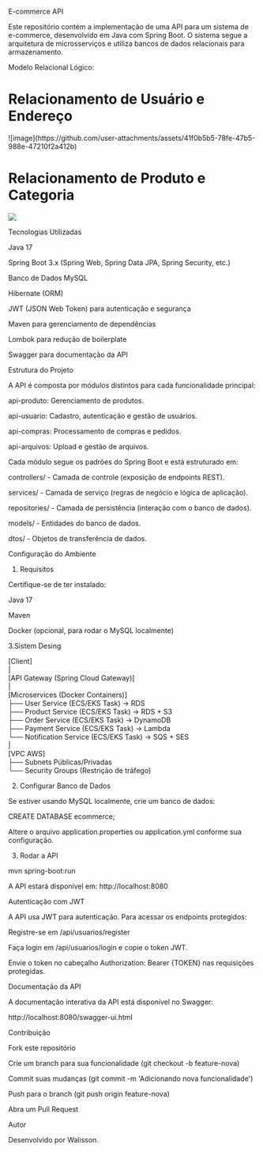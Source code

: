 E-commerce API

Este repositório contém a implementação de uma API para um sistema de e-commerce, desenvolvido em Java com Spring Boot. O sistema segue a arquitetura de microsserviços e utiliza bancos de dados relacionais para armazenamento.

Modelo Relacional Lógico:
<h1>Relacionamento de Usuário e Endereço</h1>
![image](https://github.com/user-attachments/assets/41f0b5b5-78fe-47b5-988e-47210f2a412b)

<h1>Relacionamento de Produto e Categoria</h1>
<img src="![image](https://github.com/user-attachments/assets/56427894-65a1-4431-ac91-45a5f301ce3a)">


Tecnologias Utilizadas

Java 17

Spring Boot 3.x (Spring Web, Spring Data JPA, Spring Security, etc.)

Banco de Dados MySQL

Hibernate (ORM)

JWT (JSON Web Token) para autenticação e segurança

Maven para gerenciamento de dependências

Lombok para redução de boilerplate

Swagger para documentação da API

Estrutura do Projeto

A API é composta por módulos distintos para cada funcionalidade principal:

api-produto: Gerenciamento de produtos.

api-usuario: Cadastro, autenticação e gestão de usuários.

api-compras: Processamento de compras e pedidos.

api-arquivos: Upload e gestão de arquivos.

Cada módulo segue os padrões do Spring Boot e está estruturado em:

controllers/ - Camada de controle (exposição de endpoints REST).

services/ - Camada de serviço (regras de negócio e lógica de aplicação).

repositories/ - Camada de persistência (interação com o banco de dados).

models/ - Entidades do banco de dados.

dtos/ - Objetos de transferência de dados.

Configuração do Ambiente

1. Requisitos

Certifique-se de ter instalado:

Java 17

Maven

Docker (opcional, para rodar o MySQL localmente)

3.Sistem Desing

[Client]  
   |  
[API Gateway (Spring Cloud Gateway)]  
   |  
[Microservices (Docker Containers)]  
   ├── User Service (ECS/EKS Task) → RDS  
   ├── Product Service (ECS/EKS Task) → RDS + S3  
   ├── Order Service (ECS/EKS Task) → DynamoDB  
   ├── Payment Service (ECS/EKS Task) → Lambda  
   └── Notification Service (ECS/EKS Task) → SQS + SES  
   |  
[VPC AWS]  
   ├── Subnets Públicas/Privadas  
   └── Security Groups (Restrição de tráfego)  

2. Configurar Banco de Dados

Se estiver usando MySQL localmente, crie um banco de dados:

CREATE DATABASE ecommerce;

Altere o arquivo application.properties ou application.yml conforme sua configuração.

3. Rodar a API

mvn spring-boot:run

A API estará disponível em: http://localhost:8080

Autenticação com JWT

A API usa JWT para autenticação. Para acessar os endpoints protegidos:

Registre-se em /api/usuarios/register

Faça login em /api/usuarios/login e copie o token JWT.

Envie o token no cabeçalho Authorization: Bearer {TOKEN} nas requisições protegidas.

Documentação da API

A documentação interativa da API está disponível no Swagger:

http://localhost:8080/swagger-ui.html

Contribuição

Fork este repositório

Crie um branch para sua funcionalidade (git checkout -b feature-nova)

Commit suas mudanças (git commit -m 'Adicionando nova funcionalidade')

Push para o branch (git push origin feature-nova)

Abra um Pull Request

Autor

Desenvolvido por Walisson.
